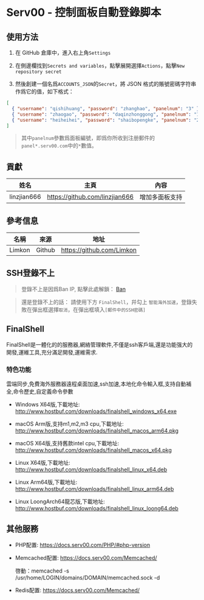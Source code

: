 # Serv00 - 控制面板自動登錄脚本

## 使用方法

1. 在 GitHub 倉庫中，進入右上角`Settings`

2. 在側邊欄找到`Secrets and variables`，點擊展開選擇`Actions`，點擊`New repository secret`
    
3. 然後創建一個名爲`ACCOUNTS_JSON`的`Secret`，將 JSON 格式的賬號密碼字符串作爲它的值，如下格式：  

``` json
[  
  { "username": "qishihuang", "password": "zhanghao", "panelnum": "3" },  
  { "username": "zhaogao", "password": "daqinzhonggong", "panelnum": "1" },  
  { "username": "heiheihei", "password": "shaibopengke", "panelnum": "2" }  
]
```

> 其中`panelnum`參數爲面板編號，即爲你所收到注册郵件的`panel*.serv00.com`中的`*`數值。

## 貢獻

|姓名|主頁|內容|
| :------------: | :------------: | :------------: |
|linzjian666|https://github.com/linzjian666|增加多面板支持|

## 參考信息

|  名稱 |來源|地址|
| :------------: | :------------: | :------------: |
|Limkon|Github|https://github.com/Limkon|

## SSH登錄不上

> 登錄不上是因爲Ban IP, 點擊此處解鎖： [Ban](https://www.serv00.com/ip_unban/)

> 還是登錄不上的話： 請使用下方 `FinalShell`，幷勾上 `智能海外加速`，登錄失敗在彈出框選擇`取消`，在彈出框填入`[郵件中的SSH密碼]`

## FinalShell

FinalShell是一體化的的服務器,網絡管理軟件,不僅是ssh客戶端,還是功能强大的開發,運維工具,充分滿足開發,運維需求.

### 特色功能

雲端同步,免費海外服務器遠程桌面加速,ssh加速,本地化命令輸入框,支持自動補全,命令歷史,自定義命令參數

- Windows X64版,下載地址: <http://www.hostbuf.com/downloads/finalshell_windows_x64.exe>

- macOS Arm版,支持m1,m2,m3 cpu,下載地址: <http://www.hostbuf.com/downloads/finalshell_macos_arm64.pkg>

- macOS X64版,支持舊款intel cpu,下載地址: <http://www.hostbuf.com/downloads/finalshell_macos_x64.pkg>

- Linux X64版,下載地址: <http://www.hostbuf.com/downloads/finalshell_linux_x64.deb>

- Linux Arm64版,下載地址: <http://www.hostbuf.com/downloads/finalshell_linux_arm64.deb>

- Linux LoongArch64龍芯版,下載地址: <http://www.hostbuf.com/downloads/finalshell_linux_loong64.deb>

## 其他服務

- PHP配置: <https://docs.serv00.com/PHP/#php-version>

- Memcached配置: <https://docs.serv00.com/Memcached/>

  啓動：memcached -s /usr/home/LOGIN/domains/DOMAIN/memcached.sock -d

- Redis配置: <https://docs.serv00.com/Memcached/>
